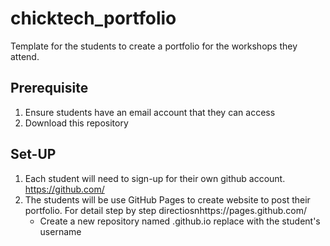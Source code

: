 # chicktech_portfolio
Template for the students to create a portfolio for the workshops they attend.

## Prerequisite
1. Ensure students have an email account that they can access
2. Download this repository 

## Set-UP
1. Each student will need to sign-up for their own github account. https://github.com/
2. The students will be use GitHub Pages to create website to post their portfolio. 
   For detail step by step directiosnhttps://pages.github.com/
   - Create a new repository named <username>.github.io replace <username> with the student's username
